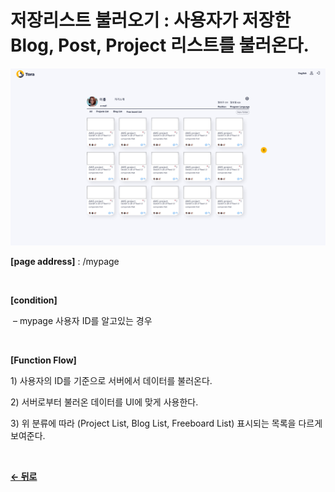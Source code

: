 # 저장리스트 불러오기 : 사용자가 저장한 Blog, Post, Project 리스트를 불러온다.

![MypageInfo](/docs/image/Mypage.png)

**[page address]** : /mypage

<br/>

**[condition]**

&nbsp;&ndash; mypage 사용자 ID를 알고있는 경우

<br/>

**[Function Flow]**

1\) 사용자의 ID를 기준으로 서버에서 데이터를 불러온다.

2\) 서버로부터 불러온 데이터를 UI에 맞게 사용한다.

3\) 위 분류에 따라 (Project List, Blog List, Freeboard List) 표시되는 목록을 다르게 보여준다.

<br/>

[**← 뒤로**](/docs/Mypage.md)